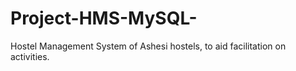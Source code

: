 # Project-HMS-MySQL-
Hostel Management System of Ashesi hostels, to aid facilitation on activities.
